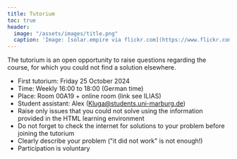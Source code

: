 ```yaml
---
title: Tutorium
toc: true
header:
  image: "/assets/images/title.png"
  caption: 'Image: [solar.empire via flickr.com](https://www.flickr.com/photos/solar-empire/23815961328/) [CC BY-NC 2.0 DEED](https://creativecommons.org/licenses/by-nc/2.0/)'
---
```

<!--more-->

The tutorium is an open opportunity to raise questions regarding the course, for which you could not find a solution elsewhere.

* First tutorium: Friday 25 October 2024
* Time:  Weekly 16:00 to 18:00 (German time)
* Place: Room 00A19 + online room (link see ILIAS)
* Student assistant: Alex (Kluga@students.uni-marburg.de)
* Raise only issues that you could not solve using the information provided in the HTML learning environment
* Do not forget to check the internet for solutions to your problem before joining the tutorium
* Clearly describe your problem ("it did not work" is not enough!)
* Participation is voluntary

